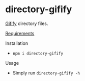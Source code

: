 # directory-gifify
[Gifify](https://github.com/vvo/gifify) directory files.

[Requirements](https://github.com/vvo/gifify#requirements)

Installation
* `npm i directory-gifify`

Usage
 * Simply run `directory-gifify -h`


